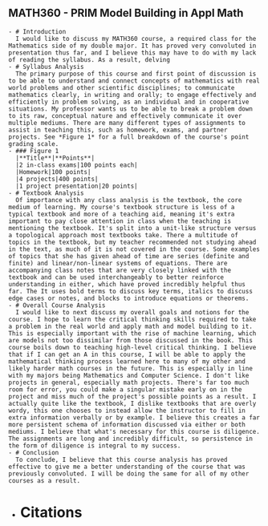 ## MATH360 - PRIM Model Building in Appl Math
	- # Introduction
	  I would like to discuss my MATH360 course, a required class for the Mathematics side of my double major. It has proved very convoluted in presentation thus far, and I believe this may have to do with my lack of reading the syllabus. As a result, delving
	- # Syllabus Analysis
	  The primary purpose of this course and first point of discussion is to be able to understand and connect concepts of mathematics with real world problems and other scientific disciplines; to communicate mathematics clearly, in writing and orally; to engage effectively and efficiently in problem solving, as an individual and in cooperative situations. My professor wants us to be able to break a problem down to its raw, conceptual nature and effectively communicate it over multiple mediums. There are many different types of assignments to assist in teaching this, such as homework, exams, and partner projects. See *Figure 1* for a full breakdown of the course's point grading scale.
	- ### Figure 1
	  |**Title**|**Points**|
	  |2 in-class exams|100 points each|
	  |Homework|100 points|
	  |4 projects|400 points|
	  |1 project presentation|20 points|
	- # Textbook Analysis
	  Of importance with any class analysis is the textbook, the core medium of learning. My course's textbook structure is less of a typical textbook and more of a teaching aid, meaning it's extra important to pay close attention in class when the teaching is mentioning the textbook. It's split into a unit-like structure versus a topological approach most textbooks take. There a multitude of topics in the textbook, but my teacher recommended not studying ahead in the text, as much of it is not covered in the course. Some examples of topics that she has given ahead of time are series (definite and finite) and linear/non-linear systems of equations. There are accompanying class notes that are very closely linked with the textbook and can be used interchangeably to better reinforce understanding in either, which have proved incredibly helpful thus far. The It uses bold terms to discuss key terms, italics to discuss edge cases or notes, and blocks to introduce equations or theorems.
	- # Overall Course Analysis
	  I would like to next discuss my overall goals and notions for the course. I hope to learn the critical thinking skills required to take a problem in the real world and apply math and model building to it. This is especially important with the rise of machine learning, which are models not too dissimilar from those discussed in the book. This course boils down to teaching high-level critical thinking. I believe that if I can get an A in this course, I will be able to apply the mathematical thinking process learned here to many of my other and likely harder math courses in the future. This is especially in line with my majors being Mathematics and Computer Science. I don't like projects in general, especially math projects. There's far too much room for error, you could make a singular mistake early on in the project and miss much of the project's possible points as a result. I actually quite like the textbook, I dislike textbooks that are overly wordy, this one chooses to instead allow the instructor to fill in extra information verbally or by example. I believe this creates a far more persistent schema of information discussed via either or both mediums. I believe that what's necessary for this course is diligence. The assignments are long and incredibly difficult, so persistence in the form of diligence is integral to my success.
	- # Conclusion
	  To conclude, I believe that this course analysis has proved effective to give me a better understanding of the course that was previously convoluted. I will be doing the same for all of my other courses as a result.
- # Citations
